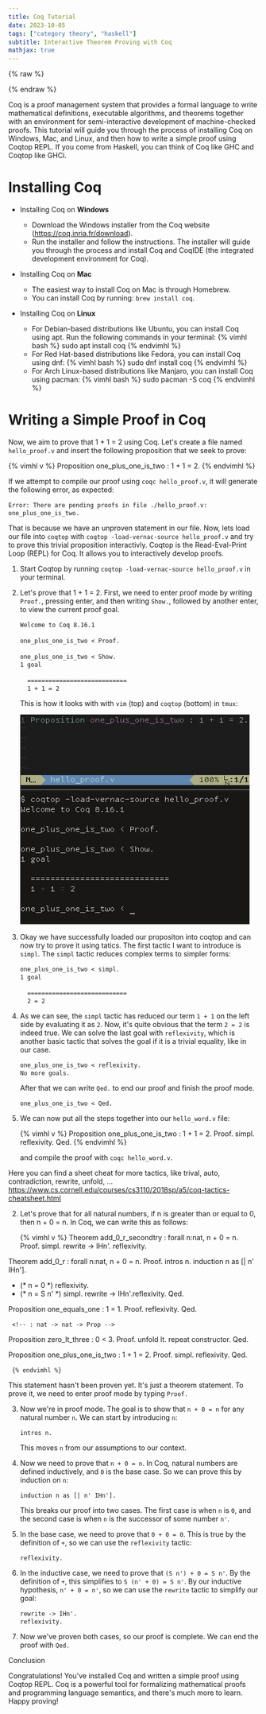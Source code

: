 ```yaml
---
title: Coq Tutorial
date: 2023-10-05
tags: ["category theory", "haskell"]
subtitle: Interactive Theorem Proving with Coq
mathjax: true
---
```

{% raw %}
<script>
  MathJax = {
    loader: {
      load: ['[custom]/xypic.js'],
      paths: {custom: 'https://beuke.org/js'}
    },
    tex: {
      packages: {'[+]': ['xypic']}
    }
  };
</script>

<script id="MathJax-script" async src="https://cdn.jsdelivr.net/npm/mathjax@3.1.4/es5/tex-chtml-full.js"></script>
<script>
window.addEventListener('load', function() {
   document.querySelectorAll("mjx-xypic-object").forEach( (x) => (x.style.color = "var(--darkreader-text--text"));
   document.querySelectorAll("mjx-math > mjx-xypic > svg > g").forEach(x => x.setAttribute("stroke", "var(--darkreader-text--text"))
})
</script>

{% endraw %}

Coq is a proof management system that provides a formal language to write mathematical definitions, executable algorithms, and theorems together with an environment for semi-interactive development of machine-checked proofs. This tutorial will guide you through the process of installing Coq on Windows, Mac, and Linux, and then how to write a simple proof using Coqtop REPL. If you come from Haskell, you can think of Coq like GHC and Coqtop like GHCi.

# Installing Coq

* Installing Coq on **Windows**

   - Download the Windows installer from the Coq website (https://coq.inria.fr/download).
   - Run the installer and follow the instructions. The installer will guide you through the process and install Coq and CoqIDE (the integrated development environment for Coq).

* Installing Coq on **Mac**

   - The easiest way to install Coq on Mac is through Homebrew.
   - You can install Coq by running: `brew install coq`.

* Installing Coq on **Linux**

   - For Debian-based distributions like Ubuntu, you can install Coq using apt. Run the following commands in your terminal:
     {% vimhl bash %}
     sudo apt install coq
     {% endvimhl %}
   - For Red Hat-based distributions like Fedora, you can install Coq using dnf:
     {% vimhl bash %}
     sudo dnf install coq
     {% endvimhl %}
   - For Arch Linux-based distributions like Manjaro, you can install Coq using pacman:
     {% vimhl bash %}
     sudo pacman -S coq
     {% endvimhl %}

# Writing a Simple Proof in Coq

<!-- If you wish to paste or write a proof without utilizing an interactive REPL, you can insert your code into a file, such as `hello_world.v`, and execute it using the command `coqc hello_world.v`. If your proofs are accurate, this command will exit with 0; otherwise, it will provide an error explaining why the proof is not yet complete. -->

Now, we aim to prove that 1 + 1 = 2 using Coq. Let's create a file named `hello_proof.v` and insert the following proposition that we seek to prove:

{% vimhl v %}
Proposition one_plus_one_is_two : 1 + 1 = 2.
{% endvimhl %}

If we attempt to compile our proof using `coqc hello_proof.v`, it will generate the following error, as expected:

```
Error: There are pending proofs in file ./hello_proof.v: one_plus_one_is_two.
```

That is because we have an unproven statement in our file. Now, lets load our file into `coqtop` with `coqtop -load-vernac-source hello_proof.v` and try to prove this trivial proposition interactivly. Coqtop is the Read-Eval-Print Loop (REPL) for Coq. It allows you to interactively develop proofs.

1. Start Coqtop by running `coqtop -load-vernac-source hello_proof.v` in your terminal.

2. Let's prove that 1 + 1 = 2. First, we need to enter proof mode by writing `Proof.`, pressing enter, and then writing `Show.`, followed by another enter, to view the current proof goal.

   ```
   Welcome to Coq 8.16.1

   one_plus_one_is_two < Proof.

   one_plus_one_is_two < Show.
   1 goal

     ============================
     1 + 1 = 2
   ```
   This is how it looks with with `vim` (top) and `coqtop` (bottom) in `tmux`:

   ![](/images/vim-coq-top-down.png)

3. Okay we have successfully loaded our propositon into coqtop and can now try to prove it using tatics. The first tactic I want to introduce is `simpl`. The `simpl` tactic reduces complex terms to simpler forms:

   ```
   one_plus_one_is_two < simpl.
   1 goal

     ============================
     2 = 2
   ```

4. As we can see, the `simpl` tactic has reduced our term `1 + 1` on the left side by evaluating it as `2`. Now, it's quite obvious that the term `2 = 2` is indeed true. We can solve the last goal with `reflexivity`, which is another basic tactic that solves the goal if it is a trivial equality, like in our case. 

   ```
   one_plus_one_is_two < reflexivity.
   No more goals.
   ```

   After that we can write `Qed.` to end our proof and finish the proof mode.
   ```
   one_plus_one_is_two < Qed.
   ```

5. We can now put all the steps together into our `hello_word.v` file:

   {% vimhl v %}
   Proposition one_plus_one_is_two : 1 + 1 = 2.
   Proof.
     simpl.
     reflexivity.
   Qed.
   {% endvimhl %}

   and compile the proof with `coqc hello_word.v`.

Here you can find a sheet cheat for more tactics, like trival, auto, contradiction, rewrite, unfold, ... https://www.cs.cornell.edu/courses/cs3110/2018sp/a5/coq-tactics-cheatsheet.html


2. Let's prove that for all natural numbers, if n is greater than or equal to 0, then n + 0 = n. In Coq, we can write this as follows:

     {% vimhl v %}
Theorem add_0_r_secondtry : forall n:nat,
  n + 0 = n.
Proof.
simpl. rewrite -> IHn'. reflexivity.

Theorem add_0_r : forall n:nat, n + 0 = n.
Proof.
  intros n. induction n as [| n' IHn'].
  - (* n = 0 *) reflexivity.
  - (* n = S n' *) simpl. rewrite -> IHn'.reflexivity. Qed.

Proposition one_equals_one : 1 = 1.
Proof.
reflexivity.
Qed.

<!-- Print lt. -->
<!-- lt = fun n m : nat => S n <= m -->
     <!-- : nat -> nat -> Prop -->
Proposition zero_lt_three : 0 < 3.
Proof.
unfold lt.
repeat constructor.
Qed.

Proposition one_plus_one_is_two : 1 + 1 = 2.
Proof.
simpl.
reflexivity.
Qed.

     {% endvimhl %}

   This statement hasn't been proven yet. It's just a theorem statement. To prove it, we need to enter proof mode by typing `Proof.`

3. Now we're in proof mode. The goal is to show that `n + 0 = n` for any natural number `n`. We can start by introducing `n`:

   ```
   intros n.
   ```

   This moves `n` from our assumptions to our context.

4. Now we need to prove that `n + 0 = n`. In Coq, natural numbers are defined inductively, and `0` is the base case. So we can prove this by induction on `n`:

   ```
   induction n as [| n' IHn'].
   ```

   This breaks our proof into two cases. The first case is when `n` is `0`, and the second case is when `n` is the successor of some number `n'`.

5. In the base case, we need to prove that `0 + 0 = 0`. This is true by the definition of `+`, so we can use the `reflexivity` tactic:

   ```
   reflexivity.
   ```

6. In the inductive case, we need to prove that `(S n') + 0 = S n'`. By the definition of `+`, this simplifies to `S (n' + 0) = S n'`. By our inductive hypothesis, `n' + 0 = n'`, so we can use the `rewrite` tactic to simplify our goal:

   ```
   rewrite -> IHn'.
   reflexivity.
   ```

7. Now we've proven both cases, so our proof is complete. We can end the proof with `Qed.`

Conclusion

Congratulations! You've installed Coq and written a simple proof using Coqtop REPL. Coq is a powerful tool for formalizing mathematical proofs and programming language semantics, and there's much more to learn. Happy proving!
